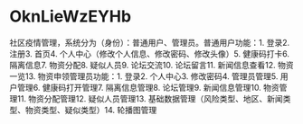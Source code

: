 # OknLieWzEYHb
社区疫情管理，系统分为（身份）：普通用户、管理员。普通用户功能：1. 登录2. 注册3. 首页4. 个人中心（修改个人信息、修改密码、修改头像）5. 健康码打卡6. 隔离信息7. 物资分配8. 疑似人员9. 论坛交流10. 论坛留言11. 新闻信息查看12. 物资一览13. 物资申领管理员功能：1. 登录2. 个人中心3. 修改密码4. 管理员管理5. 用户管理6. 健康码打开管理7. 隔离信息管理8. 论坛管理9. 新闻信息管理10. 物资管理11. 物资分配管理12. 疑似人员管理13. 基础数据管理（风险类型、地区、新闻类型、物资类型、疑似类型）14. 轮播图管理 
